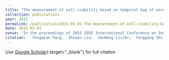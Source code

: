 ```yaml
---
title: "The measurement of cell viability based on temporal bag of words for image sequences"
collection: publications
year: 2015
permalink: /publication/2015-01-01-The-measurement-of-cell-viability-based-on-temporal-bag-of-words-for-image-sequences
date: 2015-01-01
venue: 'In the proceedings of 2015 IEEE International Conference on Image Processing (ICIP)'
citation: ' Fengqian Pang,  Zhiwen Liu,  <b>Heng Li</b>,  Yonggang Shi, &quot;The measurement of cell viability based on temporal bag of words for image sequences.&quot; In the proceedings of 2015 IEEE International Conference on Image Processing (ICIP), 2015.'
---
```

Use [Google Scholar](https://scholar.google.com/scholar?q=The+measurement+of+cell+viability+based+on+temporal+bag+of+words+for+image+sequences){:target="_blank"} for full citation